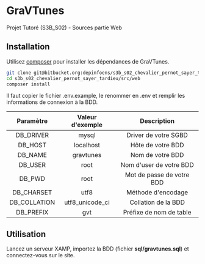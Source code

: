 # GraVTunes

Projet Tutoré (S3B_S02) - Sources partie Web

## Installation

Utilisez [composer](https://getcomposer.org/) pour installer les dépendances de GraVTunes.

```bash
git clone git@bitbucket.org:depinfoens/s3b_s02_chevalier_pernot_sayer_tardieu.git
cd s3b_s02_chevalier_pernot_sayer_tardieu/src/web
composer install
```

Il faut copier le fichier .env.example, le renommer en .env et remplir les informations de connexion à la BDD.

| Paramètre     | Valeur d'exemple | Description               |
| :------------:|:----------------:|:-------------------------:|
| DB_DRIVER     | mysql            | Driver de votre SGBD      |
| DB_HOST       | localhost        | Hôte de votre BDD         |
| DB_NAME       | gravtunes        | Nom de votre BDD          |
| DB_USER       | root             | Nom d'user de votre BDD   |
| DB_PWD        | root             | Mot de passe de votre BDD |
| DB_CHARSET    | utf8             | Méthode d'encodage        |
| DB_COLLATION  | utf8_unicode_ci  | Collation de la BDD       |
| DB_PREFIX     | gvt              | Préfixe de nom de table   |

## Utilisation

Lancez un serveur XAMP, importez la BDD (fichier **sql/gravtunes.sql**) et connectez-vous sur le site.
